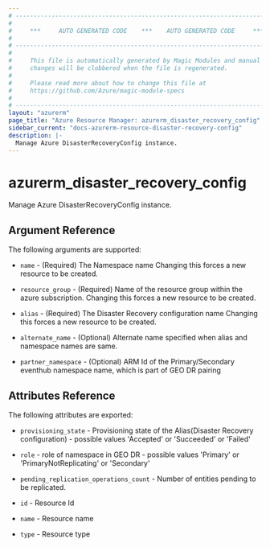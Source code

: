 ```yaml
---
# ----------------------------------------------------------------------------
#
#     ***     AUTO GENERATED CODE    ***    AUTO GENERATED CODE     ***
#
# ----------------------------------------------------------------------------
#
#     This file is automatically generated by Magic Modules and manual
#     changes will be clobbered when the file is regenerated.
#
#     Please read more about how to change this file at
#     https://github.com/Azure/magic-module-specs
#
# ----------------------------------------------------------------------------
layout: "azurerm"
page_title: "Azure Resource Manager: azurerm_disaster_recovery_config"
sidebar_current: "docs-azurerm-resource-disaster-recovery-config"
description: |-
  Manage Azure DisasterRecoveryConfig instance.
---
```


# azurerm_disaster_recovery_config

Manage Azure DisasterRecoveryConfig instance.


## Argument Reference

The following arguments are supported:

* `name` - (Required) The Namespace name Changing this forces a new resource to be created.

* `resource_group` - (Required) Name of the resource group within the azure subscription. Changing this forces a new resource to be created.

* `alias` - (Required) The Disaster Recovery configuration name Changing this forces a new resource to be created.

* `alternate_name` - (Optional) Alternate name specified when alias and namespace names are same.

* `partner_namespace` - (Optional) ARM Id of the Primary/Secondary eventhub namespace name, which is part of GEO DR pairing

## Attributes Reference

The following attributes are exported:

* `provisioning_state` - Provisioning state of the Alias(Disaster Recovery configuration) - possible values 'Accepted' or 'Succeeded' or 'Failed'

* `role` - role of namespace in GEO DR - possible values 'Primary' or 'PrimaryNotReplicating' or 'Secondary'

* `pending_replication_operations_count` - Number of entities pending to be replicated.

* `id` - Resource Id

* `name` - Resource name

* `type` - Resource type
